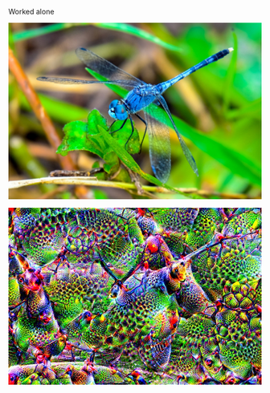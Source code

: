 Worked alone

![Dragonfly](https://github.com/ZachGermain/DSPS_zgermain/blob/master/HW12_zGermain/Dragonfly.jpg)

![DeepDreamed Dragonfly](https://github.com/ZachGermain/DSPS_zgermain/blob/master/HW12_zGermain/DeepDreamDragonfly.jpg)
